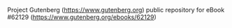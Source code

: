Project Gutenberg (https://www.gutenberg.org) public repository for eBook #62129 (https://www.gutenberg.org/ebooks/62129)
